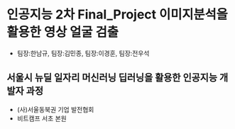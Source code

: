 # 인공지능 2차 Final_Project 이미지분석을 활용한 영상 얼굴 검출
- 팀장:한남규, 팀장:김민종, 팀장:이경훈, 팀장:전우석


## 서울시 뉴딜 일자리 머신러닝 딥러닝을 활용한 인공지능 개발자 과정
- (사)서울동북권 기업 발전협회 
- 비트캠프 서초 본원
